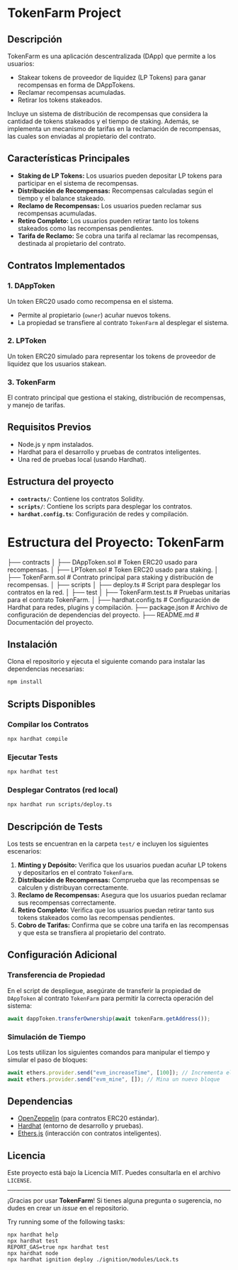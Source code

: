 # TokenFarm Project

## Descripción

TokenFarm es una aplicación descentralizada (DApp) que permite a los usuarios:
- Stakear tokens de proveedor de liquidez (LP Tokens) para ganar recompensas en forma de DAppTokens.
- Reclamar recompensas acumuladas.
- Retirar los tokens stakeados.

Incluye un sistema de distribución de recompensas que considera la cantidad de tokens stakeados y el tiempo de staking. Además, se implementa un mecanismo de tarifas en la reclamación de recompensas, las cuales son enviadas al propietario del contrato.

## Características Principales

- **Staking de LP Tokens:** Los usuarios pueden depositar LP tokens para participar en el sistema de recompensas.
- **Distribución de Recompensas:** Recompensas calculadas según el tiempo y el balance stakeado.
- **Reclamo de Recompensas:** Los usuarios pueden reclamar sus recompensas acumuladas.
- **Retiro Completo:** Los usuarios pueden retirar tanto los tokens stakeados como las recompensas pendientes.
- **Tarifa de Reclamo:** Se cobra una tarifa al reclamar las recompensas, destinada al propietario del contrato.

## Contratos Implementados

### 1. DAppToken
Un token ERC20 usado como recompensa en el sistema. 

- Permite al propietario (`owner`) acuñar nuevos tokens.
- La propiedad se transfiere al contrato `TokenFarm` al desplegar el sistema.

### 2. LPToken
Un token ERC20 simulado para representar los tokens de proveedor de liquidez que los usuarios stakean.

### 3. TokenFarm
El contrato principal que gestiona el staking, distribución de recompensas, y manejo de tarifas.

## Requisitos Previos

- Node.js y npm instalados.
- Hardhat para el desarrollo y pruebas de contratos inteligentes.
- Una red de pruebas local (usando Hardhat).

## Estructura del proyecto

- **`contracts/`**: Contiene los contratos Solidity.
- **`scripts/`**: Contiene los scripts para desplegar los contratos.
- **`hardhat.config.ts`**: Configuración de redes y compilación.

# Estructura del Proyecto: TokenFarm

├── contracts
│   ├── DAppToken.sol       # Token ERC20 usado para recompensas.
│   ├── LPToken.sol         # Token ERC20 usado para staking.
│   ├── TokenFarm.sol       # Contrato principal para staking y distribución de recompensas.
│
├── scripts
│   ├── deploy.ts           # Script para desplegar los contratos en la red.
│
├── test
│   ├── TokenFarm.test.ts   # Pruebas unitarias para el contrato TokenFarm.
│
├── hardhat.config.ts       # Configuración de Hardhat para redes, plugins y compilación.
├── package.json            # Archivo de configuración de dependencias del proyecto.
├── README.md               # Documentación del proyecto.


## Instalación

Clona el repositorio y ejecuta el siguiente comando para instalar las dependencias necesarias:

```bash
npm install
```

## Scripts Disponibles

### Compilar los Contratos

```bash
npx hardhat compile
```

### Ejecutar Tests

```bash
npx hardhat test
```

### Desplegar Contratos (red local)

```bash
npx hardhat run scripts/deploy.ts
```

## Descripción de Tests

Los tests se encuentran en la carpeta `test/` e incluyen los siguientes escenarios:

1. **Minting y Depósito:** Verifica que los usuarios puedan acuñar LP tokens y depositarlos en el contrato `TokenFarm`.
2. **Distribución de Recompensas:** Comprueba que las recompensas se calculen y distribuyan correctamente.
3. **Reclamo de Recompensas:** Asegura que los usuarios puedan reclamar sus recompensas correctamente.
4. **Retiro Completo:** Verifica que los usuarios puedan retirar tanto sus tokens stakeados como las recompensas pendientes.
5. **Cobro de Tarifas:** Confirma que se cobre una tarifa en las recompensas y que esta se transfiera al propietario del contrato.

## Configuración Adicional

### Transferencia de Propiedad

En el script de despliegue, asegúrate de transferir la propiedad de `DAppToken` al contrato `TokenFarm` para permitir la correcta operación del sistema:

```typescript
await dappToken.transferOwnership(await tokenFarm.getAddress());
```

### Simulación de Tiempo

Los tests utilizan los siguientes comandos para manipular el tiempo y simular el paso de bloques:

```typescript
await ethers.provider.send("evm_increaseTime", [100]); // Incrementa el tiempo en 100 segundos
await ethers.provider.send("evm_mine", []); // Mina un nuevo bloque
```

## Dependencias

- [OpenZeppelin](https://openzeppelin.com/contracts/) (para contratos ERC20 estándar).
- [Hardhat](https://hardhat.org/) (entorno de desarrollo y pruebas).
- [Ethers.js](https://docs.ethers.io/) (interacción con contratos inteligentes).

## Licencia

Este proyecto está bajo la Licencia MIT. Puedes consultarla en el archivo `LICENSE`.

---

¡Gracias por usar **TokenFarm**! Si tienes alguna pregunta o sugerencia, no dudes en crear un *issue* en el repositorio.


Try running some of the following tasks:

```shell
npx hardhat help
npx hardhat test
REPORT_GAS=true npx hardhat test
npx hardhat node
npx hardhat ignition deploy ./ignition/modules/Lock.ts
```

